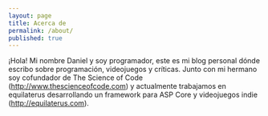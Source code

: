 ```yaml
---
layout: page
title: Acerca de
permalink: /about/
published: true
---
```


¡Hola! Mi nombre Daniel y soy programador, este es mi blog personal dónde escribo sobre programación, videojuegos y críticas. Junto con mi hermano soy cofundador de The Science of Code (<http://www.thescienceofcode.com>) y actualmente trabajamos en equilaterus desarrollando un framework para ASP Core y videojuegos indie (<http://equilaterus.com>).


